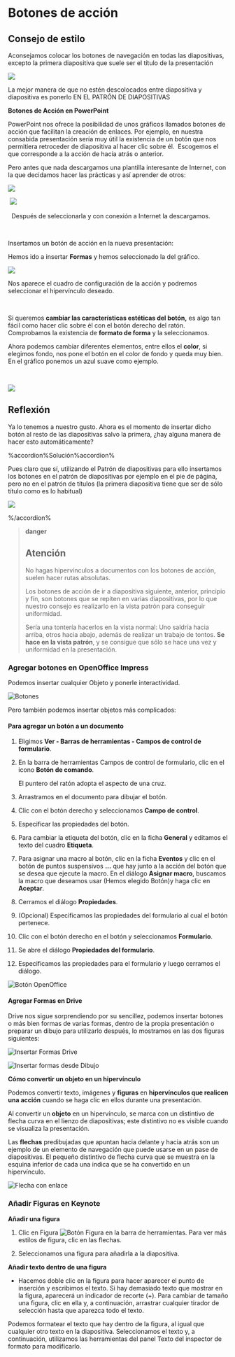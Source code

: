# Botones de acción

## Consejo de estilo

Aconsejamos colocar los botones de navegación en todas las diapositivas, excepto la primera diapositiva que suele ser el título de la presentación


![](img/botonesnavegacion.png)


La mejor manera de que no estén descolocados entre diapositiva y diapositiva es ponerlo EN EL PATRÓN DE DIAPOSITIVAS

**Botones de Acción en PowerPoint**

PowerPoint nos ofrece la posibilidad de unos gráficos llamados botones de acción que facilitan la creación de enlaces. Por ejemplo, en nuestra consabida presentación sería muy útil la existencia de un botón que nos permitiera retroceder de diapositiva al hacer clic sobre él.  Escogemos el que corresponde a la acción de hacia atrás o anterior. 

Pero antes que nada descargamos una plantilla interesante de Internet, con la que decidamos hacer las prácticas y así aprender de otros:


![](img/m468.png)







 ![](img/m466.png)


  Después de seleccionarla y con conexión a Internet la descargamos.

 

Insertamos un botón de acción en la nueva presentación:

Hemos ido a insertar **Formas** y hemos seleccionado la del gráfico.


![](img/m469.png)






Nos aparece el cuadro de configuración de la acción y podremos seleccionar el hipervínculo deseado.

 

Si queremos **cambiar las características estéticas del botón,** es algo tan fácil como hacer clic sobre él con el botón derecho del ratón. Comprobamos la existencia de **formato de forma** y la seleccionamos. 

Ahora podemos cambiar diferentes elementos, entre ellos el **color**, si elegimos fondo, nos pone el botón en el color de fondo y queda muy bien. En el gráfico ponemos un azul suave como ejemplo.

 


![](img/m470.png)






## Reflexión

Ya lo tenemos a nuestro gusto. Ahora es el momento de insertar dicho botón al resto de las diapositivas salvo la primera, ¿hay alguna manera de hacer esto automáticamente?

%accordion%Solución%accordion%

Pues claro que sí, utilizando el Patrón de diapositivas para ello insertamos los botones en el patrón de diapositivas por ejemplo en el pie de página, pero no en el patrón de títulos (la primera diapositiva tiene que ser de sólo título como es lo habitual)


![](img/m471.png)

%/accordion%




>**danger**
>
>## Atención
>
>No hagas hipervínculos a documentos con los botones de acción, suelen hacer rutas absolutas.
>
>Los botones de acción de ir a diapositiva siguiente, anterior, principio y fin, son botones que se repiten en varias diapositivas, por lo que nuestro consejo es realizarlo en la vista patrón para conseguir uniformidad.
>
>Sería una tontería hacerlos en la vista normal: Uno saldría hacia arriba, otros hacia abajo, además de realizar un trabajo de tontos. **Se hace en la vista patrón**, y se consigue que sólo se hace una vez y uniformidad en la presentación.


### Agregar botones en OpenOffice Impress

Podemos insertar cualquier Objeto y ponerle interactividad.


![Botones](img/botonesOpenOffice.png "Botones")






Pero también podemos insertar objetos más complicados:

#### Para agregar un botón a un documento

1.  Eligimos **Ver - Barras de herramientas - Campos de control de formulario**.
    
2.  En la barra de herramientas Campos de control de formulario, clic en el icono **Botón de comando**.
    
    El puntero del ratón adopta el aspecto de una cruz.
    
3.  Arrastramos en el documento para dibujar el botón.
    
4.  Clic con el botón derecho y seleccionamos **Campo de control**.
    
5.  Especificar las propiedades del botón.
    
6.  Para cambiar la etiqueta del botón, clic en la ficha **General** y editamos el texto del cuadro **Etiqueta**.
    
7.  Para asignar una macro al botón, clic en la ficha **Eventos** y clic en el botón de puntos suspensivos **...** que hay junto a la acción del botón que se desea que ejecute la macro. En el diálogo **Asignar macro**, buscamos la macro que deseamos usar (Hemos elegido Botón)y haga clic en **Aceptar**.
    
8.  Cerramos el diálogo **Propiedades**.
    
9.  (Opcional) Especificamos las propiedades del formulario al cual el botón pertenece.
    
10.  Clic con el botón derecho en el botón y seleccionamos **Formulario**.
    
11.  Se abre el diálogo **Propiedades del formulario**.
    
12.  Especificamos las propiedades para el formulario y luego cerramos el diálogo.
    


![Botón OpenOffice](img/botonOpenOffice.png "Botón OpenOffice")






#### Agregar Formas en Drive

Drive nos sigue sorprendiendo por su sencillez, podemos insertar botones o más bien formas de varias formas, dentro de la propia presentación o preparar un dibujo para utilizarlo después, lo mostramos en las dos figuras siguientes:


![Insertar Formas Drive](img/formaDrive.png "Insertar Formas Drive")







![Insertar formas desde Dibujo](img/formaDriveDibujo.png "Insertar formas desde Dibujo")






**Cómo convertir un objeto en un hipervínculo**

  
Podemos convertir texto, imágenes y **figuras** en **hipervínculos que realicen una acción** cuando se haga clic en ellos durante una presentación.

Al convertir un **objeto** en un hipervínculo, se marca con un distintivo de flecha curva en el lienzo de diapositivas; este distintivo no es visible cuando se visualiza la presentación.

Las **flechas** predibujadas que apuntan hacia delante y hacia atrás son un ejemplo de un elemento de navegación que puede usarse en un pase de diapositivas. El pequeño distintivo de flecha curva que se muestra en la esquina inferior de cada una indica que se ha convertido en un hipervínculo.


![Flecha con enlace](img/flecha-con-enlace.png "Flecha con enlace")


### Añadir Figuras en Keynote

**Añadir una figura**


1.  Clic en Figura ![Botón Figura](http://help.apple.com/keynote/mac/6.0/es.lproj/Art/IL_Shape.png) en la barra de herramientas. Para ver más estilos de figura, clic en las flechas.
    
2.  Seleccionamos una figura para añadirla a la diapositiva.
    

**Añadir texto dentro de una figura**

*   Hacemos doble clic en la figura para hacer aparecer el punto de inserción y escribimos el texto. Si hay demasiado texto que mostrar en la figura, aparecerá un indicador de recorte (+). Para cambiar de tamaño una figura, clic en ella y, a continuación, arrastrar cualquier tirador de selección hasta que aparezca todo el texto.

Podemos formatear el texto que hay dentro de la figura, al igual que cualquier otro texto en la diapositiva. Seleccionamos el texto y, a continuación, utilizamos las herramientas del panel Texto del inspector de formato para modificarlo.


